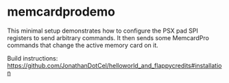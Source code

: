 # memcardprodemo

This minimal setup demonstrates how to configure the PSX pad SPI registers to send arbitrary commands.
It then sends some MemcardPro commands that change the active memory card on it.

Build instructions:
https://github.com/JonathanDotCel/helloworld_and_flappycredits#installation

